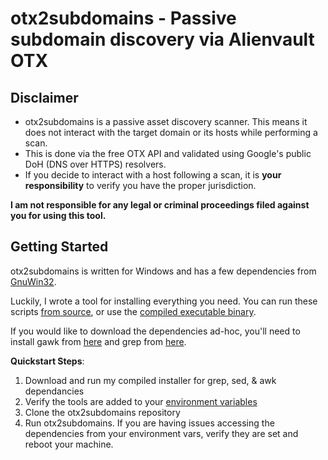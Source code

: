 # otx2subdomains - Passive subdomain discovery via Alienvault OTX

## Disclaimer

- otx2subdomains is a passive asset discovery scanner. This means it does not interact with the target domain or its hosts while performing a scan. 
- This is done via the free OTX API and validated using Google's public DoH (DNS over HTTPS) resolvers.
- If you decide to interact with a host following a scan, it is **your responsibility** to verify you have the proper jurisdiction. 

**I am not responsible for any legal or criminal proceedings filed against you for using this tool.**

## Getting Started
otx2subdomains is written for Windows and has a few dependencies from [GnuWin32](https://gnuwin32.sourceforge.net/).

Luckily, I wrote a tool for installing everything you need. You can run these scripts [from source](https://github.com/ndr-repo/gnuwin32_Scan-Download/), or use the [compiled executable binary](https://github.com/ndr-repo/gnuwin32_Scan-Download/releases/tag/v1.0.0).

If you would like to download the dependencies ad-hoc, you'll need to install gawk from [here](https://gnuwin32.sourceforge.net/packages/gawk.htm) and grep from [here](https://gnuwin32.sourceforge.net/packages/grep.htm).

**Quickstart Steps**:
1. Download and run my compiled installer for grep, sed, & awk dependancies
2. Verify the tools are added to your [environment variables](https://www.howtogeek.com/787217/how-to-edit-environment-variables-on-windows-10-or-11/)
3. Clone the otx2subdomains repository
4. Run otx2subdomains. If you are having issues accessing the dependencies from your environment vars, verify they are set and reboot your machine.


